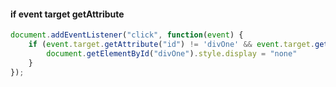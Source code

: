 #### if event target getAttribute

```js
document.addEventListener("click", function(event) {
    if (event.target.getAttribute("id") != 'divOne' && event.target.getAttribute("id") != 'divTwo') {
        document.getElementById("divOne").style.display = "none"
    }
});
```
